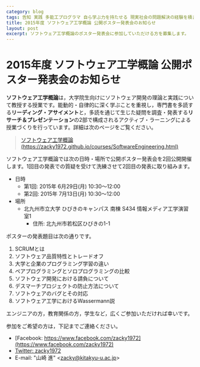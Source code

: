 ```yaml
---
category: blog
tags: 告知 実践 多能工プログラマ 自ら学ぶ力を持たせる 現実社会の問題解決の経験を積ませる
title: 2015年度 ソフトウェア工学概論 公開ポスター発表会のお知らせ
layout: post
excerpt: ソフトウェア工学概論のポスター発表会に参加していただける方を募集します。
---
```

# 2015年度 ソフトウェア工学概論 公開ポスター発表会のお知らせ

**ソフトウェア工学概論**は，大学院生向けにソフトウェア開発の理論と実践について教授する授業です。能動的・自律的に深く学ぶことを重視し，専門書を多読する**リーディング・アサイメント**と，多読を通じて生じた疑問を調査・発表する**リサーチ＆プレゼンテーション**の2部で構成されるアクティブ・ラーニングによる授業づくりを行っています。詳細は次のページをご覧ください。

> [ソフトウェア工学概論 (https://zacky1972.github.io/courses/SoftwareEngineering.html)](https://zacky1972.github.io/courses/SoftwareEngineering.html)

ソフトウェア工学概論では次の日時・場所で公開ポスター発表会を2回公開開催します。1回目の発表での質疑を受けて洗練させて2回目の発表に取り組みます。

* 日時
	* 第1回: 2015年 6月29日(月) 10:30〜12:00
	* 第2回: 2015年 7月13日(月) 10:30〜12:00
* 場所
	* 北九州市立大学 ひびきのキャンパス 南棟 S434 情報メディア工学演習室1
		* 住所: 北九州市若松区ひびきの1-1

ポスターの発表題目は次の通りです。

1. SCRUMとは
2. ソフトウェア品質特性とトレードオフ
3. 大学と企業のプログラミング学習の違い
4. ペアプログラミングとソロプログラミングの比較
5. ソフトウェア開発における請負について
6. デスマーチプロジェクトの防止方法について
7. ソフトウェアのバグとその対応
8. ソフトウェア工学におけるWassermann説

エンジニアの方，教育関係の方，学生など，広くご参加いただければ幸いです。

参加をご希望の方は，下記までご連絡ください。

* [Facebook: https://www.facebook.com/zacky1972](https://www.facebook.com/zacky1972)
* [Twitter: zacky1972](https://twitter.com/zacky1972)
* E-mail: "山崎 進" &lt;zacky@kitakyu-u.ac.jp&gt;
